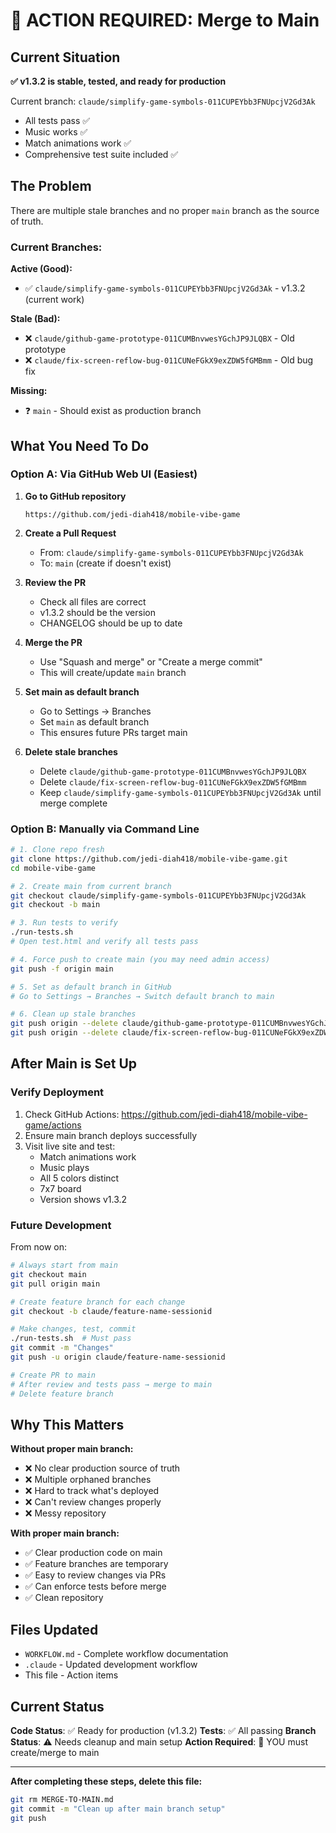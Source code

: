 # 🚨 ACTION REQUIRED: Merge to Main

## Current Situation

**✅ v1.3.2 is stable, tested, and ready for production**

Current branch: `claude/simplify-game-symbols-011CUPEYbb3FNUpcjV2Gd3Ak`
- All tests pass ✅
- Music works ✅
- Match animations work ✅
- Comprehensive test suite included ✅

## The Problem

There are multiple stale branches and no proper `main` branch as the source of truth.

### Current Branches:

**Active (Good):**
- ✅ `claude/simplify-game-symbols-011CUPEYbb3FNUpcjV2Gd3Ak` - v1.3.2 (current work)

**Stale (Bad):**
- ❌ `claude/github-game-prototype-011CUMBnvwesYGchJP9JLQBX` - Old prototype
- ❌ `claude/fix-screen-reflow-bug-011CUNeFGkX9exZDW5fGMBmm` - Old bug fix

**Missing:**
- ❓ `main` - Should exist as production branch

## What You Need To Do

### Option A: Via GitHub Web UI (Easiest)

1. **Go to GitHub repository**
   ```
   https://github.com/jedi-diah418/mobile-vibe-game
   ```

2. **Create a Pull Request**
   - From: `claude/simplify-game-symbols-011CUPEYbb3FNUpcjV2Gd3Ak`
   - To: `main` (create if doesn't exist)

3. **Review the PR**
   - Check all files are correct
   - v1.3.2 should be the version
   - CHANGELOG should be up to date

4. **Merge the PR**
   - Use "Squash and merge" or "Create a merge commit"
   - This will create/update `main` branch

5. **Set main as default branch**
   - Go to Settings → Branches
   - Set `main` as default branch
   - This ensures future PRs target main

6. **Delete stale branches**
   - Delete `claude/github-game-prototype-011CUMBnvwesYGchJP9JLQBX`
   - Delete `claude/fix-screen-reflow-bug-011CUNeFGkX9exZDW5fGMBmm`
   - Keep `claude/simplify-game-symbols-011CUPEYbb3FNUpcjV2Gd3Ak` until merge complete

### Option B: Manually via Command Line

```bash
# 1. Clone repo fresh
git clone https://github.com/jedi-diah418/mobile-vibe-game.git
cd mobile-vibe-game

# 2. Create main from current branch
git checkout claude/simplify-game-symbols-011CUPEYbb3FNUpcjV2Gd3Ak
git checkout -b main

# 3. Run tests to verify
./run-tests.sh
# Open test.html and verify all tests pass

# 4. Force push to create main (you may need admin access)
git push -f origin main

# 5. Set as default branch in GitHub
# Go to Settings → Branches → Switch default branch to main

# 6. Clean up stale branches
git push origin --delete claude/github-game-prototype-011CUMBnvwesYGchJP9JLQBX
git push origin --delete claude/fix-screen-reflow-bug-011CUNeFGkX9exZDW5fGMBmm
```

## After Main is Set Up

### Verify Deployment

1. Check GitHub Actions: https://github.com/jedi-diah418/mobile-vibe-game/actions
2. Ensure main branch deploys successfully
3. Visit live site and test:
   - Match animations work
   - Music plays
   - All 5 colors distinct
   - 7x7 board
   - Version shows v1.3.2

### Future Development

From now on:

```bash
# Always start from main
git checkout main
git pull origin main

# Create feature branch for each change
git checkout -b claude/feature-name-sessionid

# Make changes, test, commit
./run-tests.sh  # Must pass
git commit -m "Changes"
git push -u origin claude/feature-name-sessionid

# Create PR to main
# After review and tests pass → merge to main
# Delete feature branch
```

## Why This Matters

**Without proper main branch:**
- ❌ No clear production source of truth
- ❌ Multiple orphaned branches
- ❌ Hard to track what's deployed
- ❌ Can't review changes properly
- ❌ Messy repository

**With proper main branch:**
- ✅ Clear production code on main
- ✅ Feature branches are temporary
- ✅ Easy to review changes via PRs
- ✅ Can enforce tests before merge
- ✅ Clean repository

## Files Updated

- `WORKFLOW.md` - Complete workflow documentation
- `.claude` - Updated development workflow
- This file - Action items

## Current Status

**Code Status**: ✅ Ready for production (v1.3.2)
**Tests**: ✅ All passing
**Branch Status**: ⚠️ Needs cleanup and main setup
**Action Required**: 🚨 YOU must create/merge to main

---

**After completing these steps, delete this file:**
```bash
git rm MERGE-TO-MAIN.md
git commit -m "Clean up after main branch setup"
git push
```
